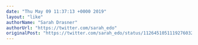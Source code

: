 ```yaml
---
date: "Thu May 09 11:37:13 +0000 2019"
layout: "like"
authorName: "Sarah Drasner"
authorUrl: "https://twitter.com/sarah_edo"
originalPost: "https://twitter.com/sarah_edo/status/1126451051119276032"
---
```

